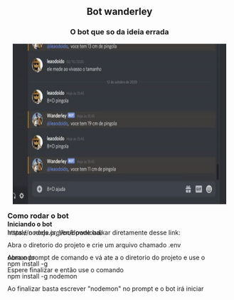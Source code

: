 <center> <h2>Bot wanderley</h2> 
<h3>O bot que so da ideia errada</h3>
<img src="Github/botz.gif" height=360 width=480/>
</center>

<div style="LINE-HEIGHT:0px">
<h3>Como rodar o bot</h3>
<h4>Iniciando o bot</h4>
<p>Instale o node.js, Você pode baixar diretamente desse link: https://nodejs.org/en/download/</p>
<br></br>
<p>Abra o diretorio do projeto e crie um arquivo chamado .env</p>
<br>
<p>Abra o prompt de comando e vá ate a o diretorio do projeto e use o comando </p>
<p>npm install -g</p>
<p>Espere finalizar e então use o comando</p>
<p>npm install -g nodemon</p>
<br>
<p>Ao finalizar basta escrever "nodemon" no prompt e o bot irá iniciar</p>
</div>

